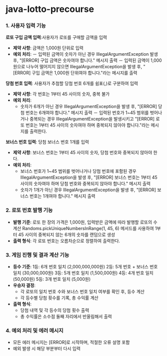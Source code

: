 # java-lotto-precourse

### 1. 사용자 입력 기능
**로또 구입 금액 입력**:사용자가 로또를 구매할 금액을 입력
- **제약 사항**: 금액은 1,000원 단위로 입력
- **예외 처리**: 
  － 입력된 금액이 숫자가 아닌 경우 IllegalArgumentException 발생 후, "[ERROR] 구입 금액은 숫자여야 합니다." 메시지 출력
  － 입력된 금액이 1,000원으로 나누어 떨어지지 않으면 IllegalArgumentException을 발생 후, "[ERROR] 구입 금액은 1,000원 단위여야 합니다."라는 메시지를 출력
  
**당첨 번호 입력**: 사용자가 추첨할 당첨 번호 6개를 쉼표(,)로 구분하여 입력
- **제약 사항**: 각 번호는 1부터 45 사이의 숫자, 중복 불가
- **예외 처리**: 
  - 숫자가 6개가 아닌 경우 IllegalArgumentException을 발생 후, "[ERROR] 당첨 번호는 6개여야 합니다." 메시지 출력
  － 입력된 번호가 1~45 범위를 벗어나거나 중복되는 경우 IllegalArgumentException을 발생시키고 "[ERROR] 로또 번호는 1부터 45 사이의 숫자여야 하며 중복되지 않아야 합니다."라는 메시지를 출력한다.

**보너스 번호 입력**: 당첨 보너스 번호 1개를 입력
- **제약 사항**: 보너스 번호는 1부터 45 사이의 숫자, 당첨 번호와 중복되지 않아야 한다.
- **예외 처리**: 
  - 보너스 번호가 1~45 범위를 벗어나거나 당첨 번호에 포함된 경우 IllegalArgumentException을 발생 후, "[ERROR] 보너스 번호는 1부터 45 사이의 숫자여야 하며 당첨 번호와 중복되지 않아야 합니다." 메시지 출력
  - 숫자가 1개가 아닌 경우 IllegalArgumentException을 발생 후, "[ERROR] 보너스 번호는 1개여야 합니다." 메시지 출력

### 2. 로또 번호 발행 기능
- **발행 기준**: 로또 한 장의 가격은 1,000원, 입력받은 금액에 따라 발행할 로또의 수 계산
Randoms.pickUniqueNumbersInRange(1, 45, 6) 메서드를 사용하여 1부터 45 사이의 중복되지 않는 6개의 숫자를 랜덤으로 생성
- **출력 형식**: 각 로또 번호는 오름차순으로 정렬하여 출력한다.

### 3. 게임 진행 및 결과 계산 기능
- **등수 기준**:
  1등: 6개 번호 일치 (2,000,000,000원)
  2등: 5개 번호 + 보너스 번호 일치 (30,000,000원)
  3등: 5개 번호 일치 (1,500,000원)
  4등: 4개 번호 일치 (50,000원)
  5등: 3개 번호 일치 (5,000원)
- **우승자 결정**:
  - 각 로또의 일치 번호 수와 보너스 번호 일치 여부를 확인 후, 등수 계산
  - 각 등수별 당첨 횟수를 기록, 총 수익률 계산
- **출력 형식**:
  - 당첨 내역 및 각 등수의 당첨 횟수 출력
  - 총 수익률은 소수점 둘째 자리에서 반올림해서 출력

### 4. 예외 처리 및 에러 메시지
- 모든 에러 메시지는 [ERROR]로 시작하며, 적절한 오류 설명 포함
- 예외 발생 시 해당 부분부터 다시 입력
